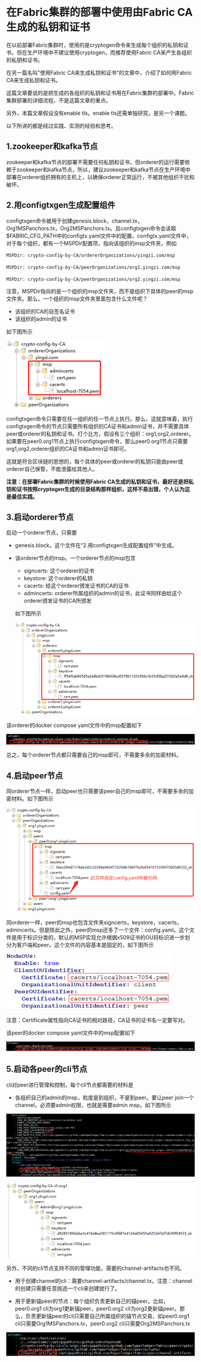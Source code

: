 # 在Fabric集群的部署中使用由Fabric CA生成的私钥和证书

在以前部署Fabric集群时，使用的是cryptogen命令来生成每个组织的私钥和证书，但在生产环境中不建议使用cryptogen，而推荐使用Fabric CA来产生各组织的私钥和证书。

在另一篇名叫”使用Fabric CA来生成私钥和证书“的文章中，介绍了如何用Fabric CA来生成私钥和证书。

这篇文章要说的是把生成的各组织的私钥和证书用在Fabric集群的部署中。Fabric集群部署的详细流程，不是这篇文章的重点。

另外，本篇文章假设没有enable tls。enable tls还需单独研究，是另一个课题。

以下所讲的都是经过实践、实测的经验和思考。

## 1.zookeeper和kafka节点

zookeeper和kafka节点的部署不需要任何私钥和证书，但orderer的运行需要依赖于zookeeper和kafka节点，所以，建议zookeeper和kafka节点在生产环境中部署在orderer组织拥有的主机上，以确保orderer正常运行，不被其他组织干扰和破坏。

## 2.用configtxgen生成配置组件

configtxgen命令被用于创建genesis.block，channel.tx，Org1MSPanchors.tx，Org2MSPanchors.tx。且configtxgen命令会读取$FABRIC_CFG_PATH中的configtx.yaml文件中的配置。configtx.yaml文件中，对于每个组织，都有一个MSPDir配置项，指向该组织的msp文件夹，例如

    MSPDir: crypto-config-by-CA/ordererOrganizations/yingzi.com/msp
	
	MSPDir: crypto-config-by-CA/peerOrganizations/org1.yingzi.com/msp
	
	MSPDir: crypto-config-by-CA/peerOrganizations/org2.yingzi.com/msp
	
注意，MSPDir指向的是一个组织的msp文件夹，而不是组织下具体的peer的msp文件夹。那么，一个组织的msp文件夹里面包含什么文件呢？

* 该组织的CA的自签名证书
* 该组织的admin的证书

如下图所示

![1.png](1.png)

configtxgen命令只需要在任一组织的任一节点上执行。那么，这就意味着，执行configtxgen命令的节点只需要所有组织的CA证书和admin证书，并不需要具体peer或orderer的私钥和证书。打个比方，假设有三个组织：org1,org2,orderer。如果要在peer0.org1节点上执行configtxgen命令，那么peer0.org1节点只需要org1,org2,orderer组织的CA证书和admin证书即可。

这就是符合区块链的思想的，每个具体的peer或orderer的私钥只能由peer或orderer自己保管，不能泄露给其他人。

**注意：在部署Fabric集群的时候使用Fabric CA生成的私钥和证书，最好还是把私钥和证书按照cryptogen生成的目录结构那样组织，这样不易出错，个人认为这是最佳实践。**

## 3.启动orderer节点

启动一个orderer节点，只需要

* genesis.block。这个文件在“2.用configtxgen生成配置组件”中生成。

* 该orderer节点的msp。一个orderer节点的msp包含

    * signcerts: 这个orderer的证书
	* keystore: 这个orderer的私钥
	* cacerts: 给这个orderer颁发证书的CA的证书
	* admincerts: orderer所属组织的admin的证书，此证书同样由给这个orderer颁发证书的CA所颁发
	
	如下图所示
	
	![2.png](2.png)
	
该orderer的docker compose yaml文件中的msp配置如下

![3.png](3.png)

总之，每个orderer节点都只需要自己的msp即可，不需要多余的加密材料。

## 4.启动peer节点

同orderer节点一样，启动peer也只需要该peer自己的msp即可，不需要多余的加密材料。如下图所示

![4.png](4.png)

同orderer一样，peer的msp也包含文件夹signcerts，keystore，cacerts，admincerts。但是除此之外，peer的msp还多了一个文件：config.yaml。这个文件是用于标识分类的，默认的MSP实现允许根据x509证书的OU将标识进一步划分为客户端和peer。这个文件的内容基本是固定的，如下图所示

![5.png](5.png)

注意：Certificate属性指向CA证书的相对路径，CA证书的证书名一定要写对。

该peer的docker compose yaml文件中的msp配置如下

![6.png](6.png)

## 5.启动各peer的cli节点

cli对peer进行管理和控制，每个cli节点都需要的材料是

* 各组织自己的admin的msp，粒度是到组织，不是到peer。要让peer join一个channel，必须要admin权限，也就是需要admin msp。如下图所示

![7.png](7.png)
	
![8.png](8.png)

另外，不同的cli节点支持不同的管理功能，需要的channel-artifacts也不同。

* 用于创建channel的cli：需要channel-artifacts/channel.tx。注意：channel的创建只需要任意挑选一个cli来创建就行了。

* 用于更新锚peer的节点：每个组织负责更新自己的锚peer。比如，peer0.org1 cli为org1更新锚peer，peer0.org2 cli为org2更新锚peer。那么，负责更新锚peer的cli只需要自己所属组织的锚节点交易，如peer0.org1 cli只需要Org1MSPanchors.tx，peer0.org2 cli只需要Org2MSPanchors.tx

![9.png](9.png)
